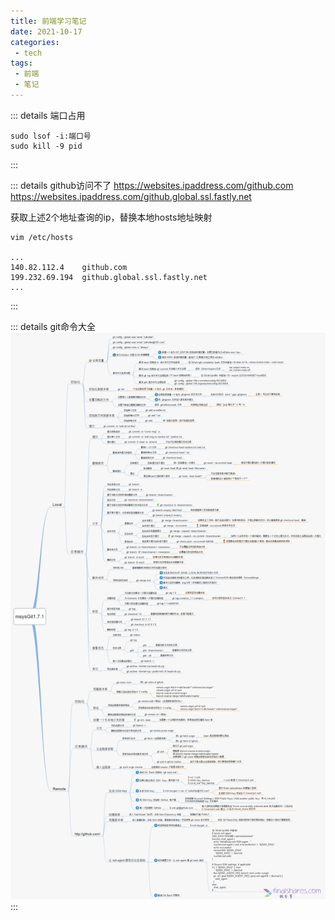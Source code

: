 ```yaml
---
title: 前端学习笔记
date: 2021-10-17
categories:
 - tech
tags:
 - 前端
 - 笔记
---
```


::: details 端口占用
```shell script
sudo lsof -i:端口号
sudo kill -9 pid
```
:::

::: details github访问不了
https://websites.ipaddress.com/github.com
https://websites.ipaddress.com/github.global.ssl.fastly.net

获取上述2个地址查询的ip，替换本地hosts地址映射
```shell script
vim /etc/hosts

...
140.82.112.4    github.com
199.232.69.194  github.global.ssl.fastly.net
...

```
:::

::: details git命令大全
![git命令大全](/img/git-directive.png)
:::
